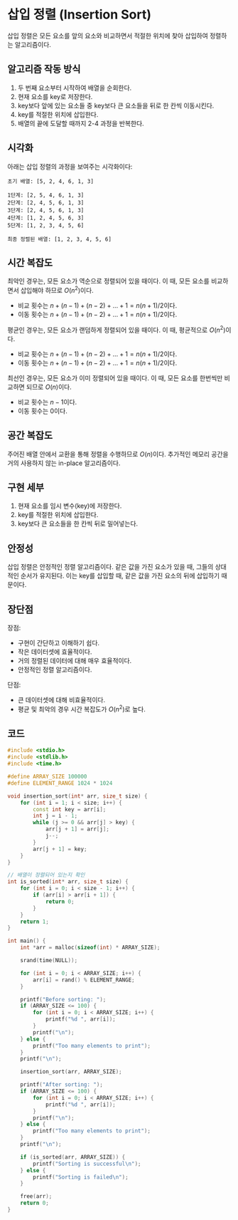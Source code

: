# 삽입 정렬 (Insertion Sort)

삽입 정렬은 모든 요소를 앞의 요소와 비교하면서 적절한 위치에 찾아 삽입하여 정렬하는 알고리즘이다.

## 알고리즘 작동 방식

1. 두 번째 요소부터 시작하여 배열을 순회한다.
2. 현재 요소를 key로 저장한다.
3. key보다 앞에 있는 요소들 중 key보다 큰 요소들을 뒤로 한 칸씩 이동시킨다.
4. key를 적절한 위치에 삽입한다.
5. 배열의 끝에 도달할 때까지 2-4 과정을 반복한다.

## 시각화

아래는 삽입 정렬의 과정을 보여주는 시각화이다:

```
초기 배열: [5, 2, 4, 6, 1, 3]

1단계: [2, 5, 4, 6, 1, 3]
2단계: [2, 4, 5, 6, 1, 3]
3단계: [2, 4, 5, 6, 1, 3]
4단계: [1, 2, 4, 5, 6, 3]
5단계: [1, 2, 3, 4, 5, 6]

최종 정렬된 배열: [1, 2, 3, 4, 5, 6]
```

## 시간 복잡도
최악인 경우는, 모든 요소가 역순으로 정렬되어 있을 때이다. 이 때, 모든 요소를 비교하면서 삽입해야 하므로 $O(n^2)$이다.

- 비교 횟수는 $n + (n - 1) + (n - 2) + ... + 1 = n(n + 1) / 2$이다.
- 이동 횟수는 $n + (n - 1) + (n - 2) + ... + 1 = n(n + 1) / 2$이다.

평균인 경우는, 모든 요소가 랜덤하게 정렬되어 있을 때이다. 이 때, 평균적으로 $O(n^2)$이다.

- 비교 횟수는 $n + (n - 1) + (n - 2) + ... + 1 = n(n + 1) / 2$이다.
- 이동 횟수는 $n + (n - 1) + (n - 2) + ... + 1 = n(n + 1) / 2$이다.

최선인 경우는, 모든 요소가 이미 정렬되어 있을 때이다. 이 때, 모든 요소를 한번씩만 비교하면 되므로 $O(n)$이다.

- 비교 횟수는 $n - 1$이다.
- 이동 횟수는 0이다.

## 공간 복잡도
주어진 배열 안에서 교환을 통해 정렬을 수행하므로 $O(n)$이다. 추가적인 메모리 공간을 거의 사용하지 않는 in-place 알고리즘이다.

## 구현 세부
1. 현재 요소를 임시 변수(key)에 저장한다.
2. key를 적절한 위치에 삽입한다.
3. key보다 큰 요소들을 한 칸씩 뒤로 밀어넣는다.

## 안정성
삽입 정렬은 안정적인 정렬 알고리즘이다. 같은 값을 가진 요소가 있을 때, 그들의 상대적인 순서가 유지된다. 이는 key를 삽입할 때, 같은 값을 가진 요소의 뒤에 삽입하기 때문이다.

## 장단점
장점:
- 구현이 간단하고 이해하기 쉽다.
- 작은 데이터셋에 효율적이다.
- 거의 정렬된 데이터에 대해 매우 효율적이다.
- 안정적인 정렬 알고리즘이다.

단점:
- 큰 데이터셋에 대해 비효율적이다.
- 평균 및 최악의 경우 시간 복잡도가 $O(n^2)$로 높다.

## 코드
```c++
#include <stdio.h>
#include <stdlib.h>
#include <time.h>

#define ARRAY_SIZE 100000
#define ELEMENT_RANGE 1024 * 1024

void insertion_sort(int* arr, size_t size) {
    for (int i = 1; i < size; i++) {
        const int key = arr[i];
        int j = i - 1;
        while (j >= 0 && arr[j] > key) {
            arr[j + 1] = arr[j];
            j--;
        }
        arr[j + 1] = key;
    }
}

// 배열이 정렬되어 있는지 확인
int is_sorted(int* arr, size_t size) {
    for (int i = 0; i < size - 1; i++) {
        if (arr[i] > arr[i + 1]) {
            return 0;
        }
    }
    return 1;
}

int main() {
    int *arr = malloc(sizeof(int) * ARRAY_SIZE);

    srand(time(NULL));

    for (int i = 0; i < ARRAY_SIZE; i++) {
        arr[i] = rand() % ELEMENT_RANGE;
    }

    printf("Before sorting: ");
    if (ARRAY_SIZE <= 100) {
        for (int i = 0; i < ARRAY_SIZE; i++) {
            printf("%d ", arr[i]);
        }
        printf("\n");
    } else {
        printf("Too many elements to print");
    }
    printf("\n");

    insertion_sort(arr, ARRAY_SIZE);

    printf("After sorting: ");
    if (ARRAY_SIZE <= 100) {
        for (int i = 0; i < ARRAY_SIZE; i++) {
            printf("%d ", arr[i]);
        }
        printf("\n");
    } else {
        printf("Too many elements to print");
    }
    printf("\n");

    if (is_sorted(arr, ARRAY_SIZE)) {
        printf("Sorting is successful\n");
    } else {
        printf("Sorting is failed\n");
    }

    free(arr);
    return 0;
}
```